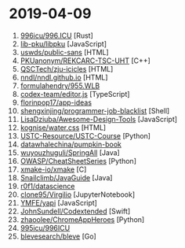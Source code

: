 # 2019-04-09

1. [996icu/996.ICU](https://github.com/996icu/996.ICU "Repo for counting stars and contributing. Press F to pay respect to glorious developers.") [Rust]
2. [lib-pku/libpku](https://github.com/lib-pku/libpku "北京大学课程资料整理") [JavaScript]
3. [uswds/public-sans](https://github.com/uswds/public-sans "A strong, neutral, principles-driven, open-source typeface for text or display") [HTML]
4. [PKUanonym/REKCARC-TSC-UHT](https://github.com/PKUanonym/REKCARC-TSC-UHT "清华大学计算机系课程攻略 Guidance for courses in Department of Computer Science and Technology, Tsinghua University") [C++]
5. [QSCTech/zju-icicles](https://github.com/QSCTech/zju-icicles "浙江大学课程攻略共享计划") [HTML]
6. [nndl/nndl.github.io](https://github.com/nndl/nndl.github.io "《神经网络与深度学习》 Neural Network and Deep Learning") [HTML]
7. [formulahendry/955.WLB](https://github.com/formulahendry/955.WLB "955 不加班的公司名单") 
8. [codex-team/editor.js](https://github.com/codex-team/editor.js "A block-styled editor with clean JSON output") [TypeScript]
9. [florinpop17/app-ideas](https://github.com/florinpop17/app-ideas "A Collection of application ideas which can be used to improve your coding skills.") 
10. [shengxinjing/programmer-job-blacklist](https://github.com/shengxinjing/programmer-job-blacklist "🙈程序员找工作黑名单，换工作和当技术合伙人需谨慎啊 更新有赞") [Shell]
11. [LisaDziuba/Awesome-Design-Tools](https://github.com/LisaDziuba/Awesome-Design-Tools "The best design tools for everything 👉") [JavaScript]
12. [kognise/water.css](https://github.com/kognise/water.css "A just-add-css collection of styles to make simple websites just a little nicer") [HTML]
13. [USTC-Resource/USTC-Course](https://github.com/USTC-Resource/USTC-Course "❤️中国科学技术大学课程资源") [Python]
14. [datawhalechina/pumpkin-book](https://github.com/datawhalechina/pumpkin-book "《机器学习》（西瓜书）公式推导解析，在线阅读地址：https://datawhalechina.github.io/pumpkin-book") 
15. [wuyouzhuguli/SpringAll](https://github.com/wuyouzhuguli/SpringAll "循序渐进，学习Spring Boot、Spring Boot & Shiro、Spring Cloud和Spring Security，博客Spring系列源码") [Java]
16. [OWASP/CheatSheetSeries](https://github.com/OWASP/CheatSheetSeries "The OWASP Cheat Sheet Series was created to provide a concise collection of high value information on specific application security topics.") [Python]
17. [xmake-io/xmake](https://github.com/xmake-io/xmake "🔥 A cross-platform build utility based on Lua") [C]
18. [Snailclimb/JavaGuide](https://github.com/Snailclimb/JavaGuide "【Java学习+面试指南】 一份涵盖大部分Java程序员所需要掌握的核心知识。") [Java]
19. [r0f1/datascience](https://github.com/r0f1/datascience "Curated list of Python resources for data science.") 
20. [clone95/Virgilio](https://github.com/clone95/Virgilio "Your new Mentor for Data Science E-Learning.") [JupyterNotebook]
21. [YMFE/yapi](https://github.com/YMFE/yapi "YApi 是一个可本地部署的、打通前后端及QA的、可视化的接口管理平台") [JavaScript]
22. [JohnSundell/Codextended](https://github.com/JohnSundell/Codextended "Extensions giving Swift's Codable API type inference super powers 🦸‍♂️🦹‍♀️") [Swift]
23. [zhaoolee/ChromeAppHeroes](https://github.com/zhaoolee/ChromeAppHeroes "🌈Chrome插件英雄榜, 为优秀的Chrome插件写一本中文说明书, 让Chrome插件英雄们造福人类~ ChromePluginHeroes, Write a Chinese manual for the excellent Chrome plugin, let the Chrome plugin heroes benefit the human~") [Python]
24. [995icu/996ICU](https://github.com/995icu/996ICU "996ICU 995ICU 工作996 生病ICU 加班不规范 亲人两行泪") 
25. [blevesearch/bleve](https://github.com/blevesearch/bleve "A modern text indexing library for go") [Go]
